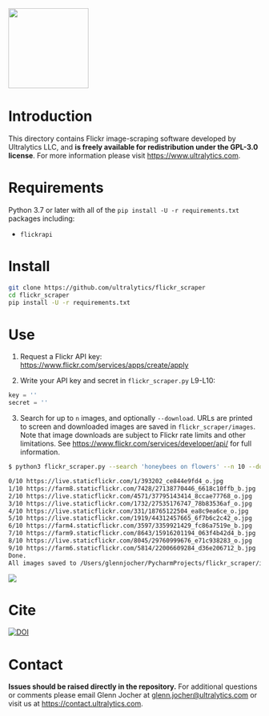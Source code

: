  <img src="https://storage.googleapis.com/ultralytics/logo/logoname1000.png" width="160">

# Introduction

This directory contains Flickr image-scraping software developed by Ultralytics LLC, and **is freely available for redistribution under the GPL-3.0 license**. For more information please visit https://www.ultralytics.com.

# Requirements

Python 3.7 or later with all of the `pip install -U -r requirements.txt` packages including:
- `flickrapi`

# Install
```bash
git clone https://github.com/ultralytics/flickr_scraper
cd flickr_scraper
pip install -U -r requirements.txt
```

# Use

1. Request a Flickr API key: https://www.flickr.com/services/apps/create/apply

2. Write your API key and secret in `flickr_scraper.py` L9-L10:
```python
key = ''
secret = ''
```

3. Search for up to `n` images, and optionally `--download`. URLs are printed to screen and downloaded images are saved in `flickr_scraper/images`. Note that image downloads are subject to Flickr rate limits and other limitations. See https://www.flickr.com/services/developer/api/ for full information.

```bash
$ python3 flickr_scraper.py --search 'honeybees on flowers' --n 10 --download

0/10 https://live.staticflickr.com/1/393202_ce844e9fd4_o.jpg
1/10 https://farm8.staticflickr.com/7428/27138770446_6618c10ffb_b.jpg
2/10 https://live.staticflickr.com/4571/37795143414_8ccae77768_o.jpg
3/10 https://live.staticflickr.com/1732/27535176747_78b83536af_o.jpg
4/10 https://live.staticflickr.com/331/18765122504_ea8c9ea6ce_o.jpg
5/10 https://live.staticflickr.com/1919/44312457665_6f7b6c2c42_o.jpg
6/10 https://farm4.staticflickr.com/3597/3359921429_fc86a7519e_b.jpg
7/10 https://farm9.staticflickr.com/8643/15916201194_063f4b42d4_b.jpg
8/10 https://live.staticflickr.com/8045/29760999676_e71c938283_o.jpg
9/10 https://farm6.staticflickr.com/5814/22006609284_d36e206712_b.jpg
Done.
All images saved to /Users/glennjocher/PycharmProjects/flickr_scraper/images/honeybees_on_flowers/
```
<img src="https://user-images.githubusercontent.com/26833433/75074332-4792c600-54b0-11ea-8c98-22acf58ba8e7.jpg" width="">

# Cite

[![DOI](https://zenodo.org/badge/242235660.svg)](https://zenodo.org/badge/latestdoi/242235660)

# Contact

**Issues should be raised directly in the repository.** For additional questions or comments please email Glenn Jocher at glenn.jocher@ultralytics.com or visit us at https://contact.ultralytics.com.
